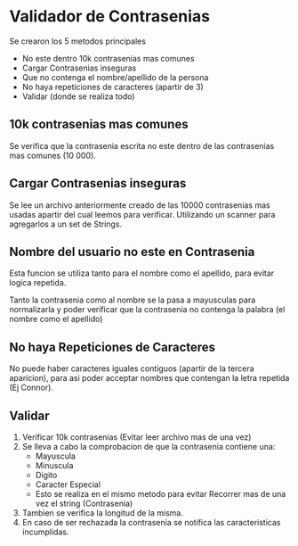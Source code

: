 # Validador de Contrasenias 


Se crearon los 5 metodos principales

* No este dentro 10k contrasenias mas comunes
* Cargar Contrasenias inseguras 
* Que no contenga el nombre/apellido de la persona 
* No haya repeticiones de caracteres (apartir de 3)
* Validar (donde se realiza todo) 

## 10k contrasenias mas comunes 

Se verifica que la contrasenia escrita no este dentro de las contrasenias mas comunes (10 000).

## Cargar Contrasenias inseguras 

Se lee un archivo anteriormente creado de las 10000 contrasenias mas usadas apartir del cual leemos para verificar. Utilizando un scanner para agregarlos a un set de Strings. 

## Nombre del usuario no este en Contrasenia 

Esta funcion se utiliza tanto para el nombre como el apellido, para evitar logica repetida. 

Tanto la contrasenia como al nombre se la pasa a mayusculas para normalizarla y poder verificar que la contrasenia no contenga la palabra (el nombre como el apellido)

## No haya Repeticiones de Caracteres 

No puede haber caracteres iguales contiguos (apartir de la tercera aparicion), para asi poder acceptar nombres que contengan la letra repetida (Ej Connor). 

## Validar 

1. Verificar 10k contrasenias (Evitar leer archivo mas de una vez)
2. Se lleva a cabo la comprobacion de que la contrasenia contiene una:
    * Mayuscula
    * Minuscula 
    * Digito 
    * Caracter Especial 
    * Esto se realiza en el mismo metodo para evitar Recorrer mas de una vez el string (Contrasenia) 
3. Tambien se verifica la longitud de la misma. 
4. En caso de ser rechazada la contrasenia se notifica las caracteristicas incumplidas. 



